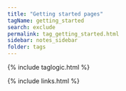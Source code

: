 ```yaml
---
title: "Getting started pages"
tagName: getting_started
search: exclude
permalink: tag_getting_started.html
sidebar: notes_sidebar
folder: tags
---
```

{% include taglogic.html %}

{% include links.html %}
